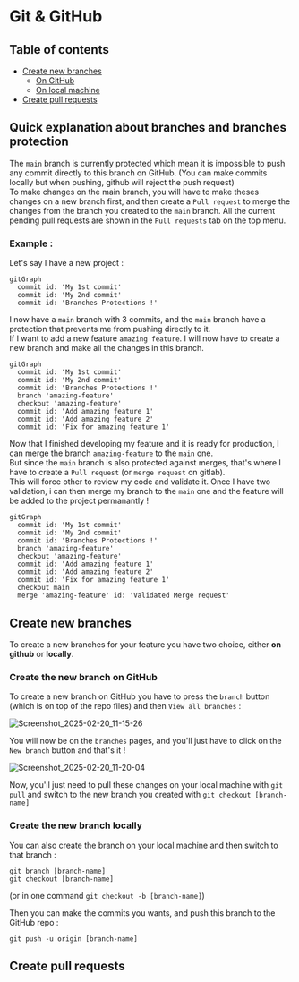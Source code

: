 # Git & GitHub


## Table of contents

- [Create new branches](#createNewBranch)
  - [On GitHub](#cnbGithub)
  - [On local machine](#cnbLocal)
- [Create pull requests](#createPR)

## Quick explanation about branches and branches protection

The `main` branch is currently protected which mean it is impossible to push any commit directly to this branch on GitHub. (You can make commits locally but when pushing, github will reject the push request)  
To make changes on the main branch, you will have to make theses changes on a new branch first, and then create a `Pull request` to merge the changes from the branch you created to the `main` branch.
All the current pending pull requests are shown in the `Pull requests` tab on the top menu.  

### Example :

Let's say I have a new project :
```mermaid
gitGraph
  commit id: 'My 1st commit'
  commit id: 'My 2nd commit'
  commit id: 'Branches Protections !'
```

I now have a `main` branch with 3 commits, and the `main` branch have a protection that prevents me from pushing directly to it.  
If I want to add a new feature `amazing feature`. I will now have to create a new branch and make all the changes in this branch.  

```mermaid
gitGraph
  commit id: 'My 1st commit'
  commit id: 'My 2nd commit'
  commit id: 'Branches Protections !'
  branch 'amazing-feature'
  checkout 'amazing-feature'
  commit id: 'Add amazing feature 1'
  commit id: 'Add amazing feature 2'
  commit id: 'Fix for amazing feature 1'
```

Now that I finished developing my feature and it is ready for production, I can merge the branch `amazing-feature` to the `main` one.  
But since the `main` branch is also protected against merges, that's where I have to create a `Pull request` (or `merge request` on gitlab).  
This will force other to review my code and validate it. Once I have two validation, i can then merge my branch to the `main` one and the feature will be added to the project permanantly !

```mermaid
gitGraph
  commit id: 'My 1st commit'
  commit id: 'My 2nd commit'
  commit id: 'Branches Protections !'
  branch 'amazing-feature'
  checkout 'amazing-feature'
  commit id: 'Add amazing feature 1'
  commit id: 'Add amazing feature 2'
  commit id: 'Fix for amazing feature 1'
  checkout main
  merge 'amazing-feature' id: 'Validated Merge request'
```


## <a name="createNewBranch"></a> Create new branches

To create a new branches for your feature you have two choice, either **on github** or **locally**.

### <a name="cnbGithub"></a> Create the new branch on GitHub

To create a new branch on GitHub you have to press the `branch` button (which is on top of the repo files) and then `View all branches` :  

![Screenshot_2025-02-20_11-15-26](https://github.com/user-attachments/assets/6b124f41-9927-4ecf-9c71-a672ad6056f5)

You will now be on the `branches` pages, and you'll just have to click on the `New branch` button and that's it ! 

![Screenshot_2025-02-20_11-20-04](https://github.com/user-attachments/assets/a2d9c721-d180-4be2-a99a-787830b71af7)


Now, you'll just need to pull these changes on your local machine with 
```git pull``` 
and switch to the new branch you created with
```git checkout [branch-name]```

### <a name="cnbLocal"></a> Create the new branch locally

You can also create the branch on your local machine and then switch to that branch : 
```
git branch [branch-name]
git checkout [branch-name]
```
(or in one command `git checkout -b [branch-name]`)

Then you can make the commits you wants, and push this branch to the GitHub repo :
```
git push -u origin [branch-name]
```

## <a name="createPR"></a> Create pull requests

